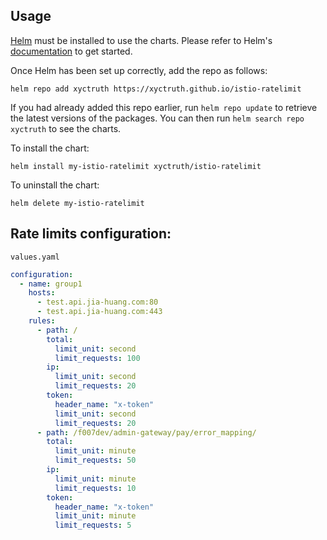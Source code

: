 ## Usage

[Helm](https://helm.sh) must be installed to use the charts.  Please refer to
Helm's [documentation](https://helm.sh/docs) to get started.

Once Helm has been set up correctly, add the repo as follows:

    helm repo add xyctruth https://xyctruth.github.io/istio-ratelimit

If you had already added this repo earlier, run `helm repo update` to retrieve
the latest versions of the packages.  You can then run `helm search repo
xyctruth` to see the charts.

To install the <chart-name> chart:

    helm install my-istio-ratelimit xyctruth/istio-ratelimit

To uninstall the chart:

    helm delete my-istio-ratelimit

## Rate limits configuration:

`values.yaml`

```yaml
configuration:
  - name: group1
    hosts:
      - test.api.jia-huang.com:80
      - test.api.jia-huang.com:443
    rules:
      - path: /
        total:
          limit_unit: second
          limit_requests: 100
        ip:
          limit_unit: second
          limit_requests: 20
        token:
          header_name: "x-token"
          limit_unit: second
          limit_requests: 20
      - path: /f007dev/admin-gateway/pay/error_mapping/
        total:
          limit_unit: minute
          limit_requests: 50
        ip:
          limit_unit: minute
          limit_requests: 10
        token:
          header_name: "x-token"
          limit_unit: minute
          limit_requests: 5
```